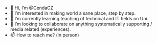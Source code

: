 - 👋 Hi, I’m @CendaCZ
- 👀 I’m interested in making world a sane place, step by step.
- 🌱 I’m currently learning teaching of technical and IT fields on Uni.
- 💞️ I’m looking to collaborate on anything systematically supporting / media related (experiences).
- 📫 How to reach me? (in person)

<!---
CendaCZ/CendaCZ is a ✨ special ✨ repository because its `README.md` (this file) appears on your GitHub profile.
You can click the Preview link to take a look at your changes.
--->
